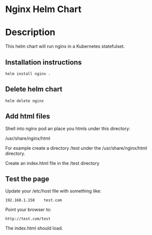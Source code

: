 # Nginx Helm Chart

# Description

This helm chart will run nginx in a Kubernetes statefulset.

## Installation instructions

```helm install nginx .```

## Delete helm chart

```helm delete nginx```

## Add html files

Shell into nginx pod an place you htmls under this directory:

/usr/share/nginx/html

For example create a directory /test under the /usr/share/nginx/html directory.

Create an index.html file in the /test directory

## Test the page

Update your /etc/host file with something like:

```
192.168.1.158    test.com
```

Point your browser to:

```
http://test.com/test
```

The index.html should load.